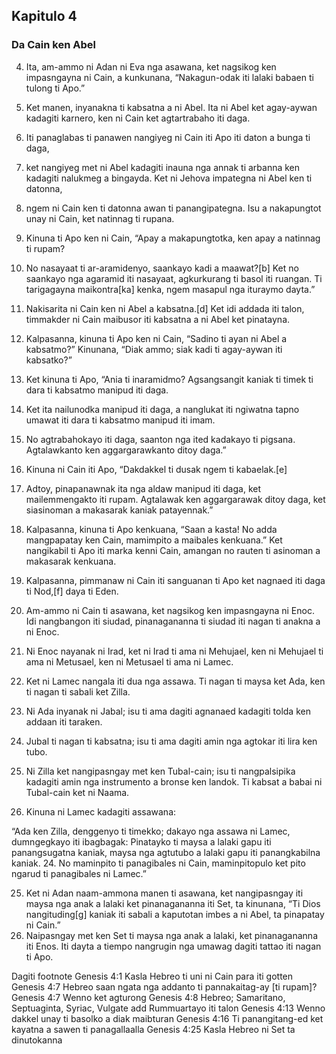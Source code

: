 Kapitulo 4
----------

### Da Cain ken Abel

4. Ita, am-ammo ni Adan ni Eva nga asawana, ket nagsikog ken impasngayna ni Cain, a kunkunana, “Nakagun-odak iti lalaki babaen ti tulong ti Apo.”
2. Ket manen, inyanakna ti kabsatna a ni Abel. Ita ni Abel ket agay-aywan kadagiti karnero, ken ni Cain ket agtartrabaho iti daga.
3. Iti panaglabas ti panawen nangiyeg ni Cain iti Apo iti daton a bunga ti daga,
4. ket nangiyeg met ni Abel kadagiti inauna nga annak ti arbanna ken kadagiti nalukmeg a bingayda. Ket ni Jehova impategna ni Abel ken ti datonna,
5. ngem ni Cain ken ti datonna awan ti panangipategna. Isu a nakapungtot unay ni Cain, ket natinnag ti rupana.
6. Kinuna ti Apo ken ni Cain, “Apay a makapungtotka, ken apay a natinnag ti rupam?
7. No nasayaat ti ar-aramidenyo, saankayo kadi a maawat?[b] Ket no saankayo nga agaramid iti nasayaat, agkurkurang ti basol iti ruangan. Ti tarigagayna maikontra[ka] kenka, ngem masapul nga ituraymo dayta.”

8. Nakisarita ni Cain ken ni Abel a kabsatna.[d] Ket idi addada iti talon, timmakder ni Cain maibusor iti kabsatna a ni Abel ket pinatayna.
9. Kalpasanna, kinuna ti Apo ken ni Cain, “Sadino ti ayan ni Abel a kabsatmo?” Kinunana, “Diak ammo; siak kadi ti agay-aywan iti kabsatko?”
10. Ket kinuna ti Apo, “Ania ti inaramidmo? Agsangsangit kaniak ti timek ti dara ti kabsatmo manipud iti daga.
11. Ket ita nailunodka manipud iti daga, a nanglukat iti ngiwatna tapno umawat iti dara ti kabsatmo manipud iti imam.
12. No agtrabahokayo iti daga, saanton nga ited kadakayo ti pigsana. Agtalawkanto ken aggargarawkanto ditoy daga.”
13. Kinuna ni Cain iti Apo, “Dakdakkel ti dusak ngem ti kabaelak.[e]
14. Adtoy, pinapanawnak ita nga aldaw manipud iti daga, ket mailemmengakto iti rupam. Agtalawak ken aggargarawak ditoy daga, ket siasinoman a makasarak kaniak patayennak.”
15. Kalpasanna, kinuna ti Apo kenkuana, “Saan a kasta! No adda mangpapatay ken Cain, mamimpito a maibales kenkuana.” Ket nangikabil ti Apo iti marka kenni Cain, amangan no rauten ti asinoman a makasarak kenkuana.
16. Kalpasanna, pimmanaw ni Cain iti sanguanan ti Apo ket nagnaed iti daga ti Nod,[f] daya ti Eden.

17. Am-ammo ni Cain ti asawana, ket nagsikog ken impasngayna ni Enoc. Idi nangbangon iti siudad, pinanagananna ti siudad iti nagan ti anakna a ni Enoc.
18. Ni Enoc nayanak ni Irad, ket ni Irad ti ama ni Mehujael, ken ni Mehujael ti ama ni Metusael, ken ni Metusael ti ama ni Lamec.
19. Ket ni Lamec nangala iti dua nga assawa. Ti nagan ti maysa ket Ada, ken ti nagan ti sabali ket Zilla.
20. Ni Ada inyanak ni Jabal; isu ti ama dagiti agnanaed kadagiti tolda ken addaan iti taraken.
21. Jubal ti nagan ti kabsatna; isu ti ama dagiti amin nga agtokar iti lira ken tubo.
22. Ni Zilla ket nangipasngay met ken Tubal-cain; isu ti nangpalsipika kadagiti amin nga instrumento a bronse ken landok. Ti kabsat a babai ni Tubal-cain ket ni Naama.

23. Kinuna ni Lamec kadagiti assawana:

“Ada ken Zilla, denggenyo ti timekko;
     dakayo nga assawa ni Lamec, dumngegkayo iti ibagbagak:
Pinatayko ti maysa a lalaki gapu iti panangsugatna kaniak, maysa nga agtutubo a lalaki gapu iti panangkabilna kaniak.
24. No maminpito ti panagibales ni Cain, maminpitopulo ket pito ngarud ti panagibales ni Lamec.”

25. Ket ni Adan naam-ammona manen ti asawana, ket nangipasngay iti maysa nga anak a lalaki ket pinanagananna iti Set, ta kinunana, “Ti Dios nangituding[g] kaniak iti sabali a kaputotan imbes a ni Abel, ta pinapatay ni Cain.”
26. Naipasngay met ken Set ti maysa nga anak a lalaki, ket pinanagananna iti Enos. Iti dayta a tiempo nangrugin nga umawag dagiti tattao iti nagan ti Apo.

Dagiti footnote
Genesis 4:1 Kasla Hebreo ti uni ni Cain para iti gotten
Genesis 4:7 Hebreo saan ngata nga addanto ti pannakaitag-ay [ti rupam]?
Genesis 4:7 Wenno ket agturong
Genesis 4:8 Hebreo; Samaritano, Septuaginta, Syriac, Vulgate add Rummuartayo iti talon
Genesis 4:13 Wenno dakkel unay ti basolko a diak maibturan
Genesis 4:16 Ti panangitang-ed ket kayatna a sawen ti panagallaalla
Genesis 4:25 Kasla Hebreo ni Set ta dinutokanna
